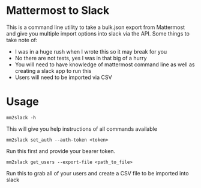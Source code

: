 # Mattermost to Slack

This is a command line utility to take a bulk.json export from Mattermost and give you multiple import options into slack via the API. Some things to take note of:

* I was in a huge rush when I wrote this so it may break for you
* No there are not tests, yes I was in that big of a hurry
* You will need to have knowledge of mattermost command line as well as creating a slack app to run this
* Users will need to be imported via CSV

# Usage

`mm2slack -h`

This will give you help instructions of all commands available

`mm2slack set_auth --auth-token <token>`

Run this first and provide your bearer token.

`mm2slack get_users --export-file <path_to_file>`

Run this to grab all of your users and create a CSV file to be imported into slack
